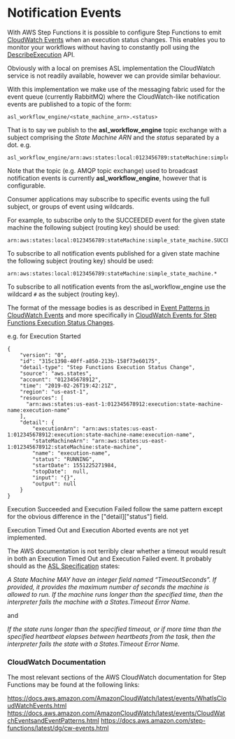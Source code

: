 # Notification Events
With AWS Step Functions it is possible to configure Step Functions to emit [CloudWatch Events](https://docs.aws.amazon.com/step-functions/latest/dg/cw-events.html) when an execution status changes. This enables you to monitor your workflows without having to constantly poll using the [DescribeExecution](https://docs.aws.amazon.com/step-functions/latest/apireference/API_DescribeExecution.html) API.

Obviously with a local on premises ASL implementation the CloudWatch service is not readily available, however we can provide similar behaviour.

With this implementation we make use of the messaging fabric used for the event queue (currently RabbitMQ) where the CloudWatch-like notification events are published to a topic of the form:
```
asl_workflow_engine/<state_machine_arn>.<status>
```
That is to say we publish to the **asl_workflow_engine** topic exchange with a subject comprising the *State Machine ARN* and the *status* separated by a dot. e.g.
```
asl_workflow_engine/arn:aws:states:local:0123456789:stateMachine:simple_state_machine.SUCCEEDED
```
Note that the topic (e.g. AMQP topic exchange) used to broadcast notification events is currently **asl_workflow_engine**, however that is configurable.

Consumer applications may subscribe to specific events using the full subject, or groups of event using wildcards.

For example, to subscribe only to the SUCCEEDED event for the given state machine the following subject (routing key) should be used:
```
arn:aws:states:local:0123456789:stateMachine:simple_state_machine.SUCCEEDED
```
To subscribe to all notification events published for a given state machine the following subject (routing key) should be used:
```
arn:aws:states:local:0123456789:stateMachine:simple_state_machine.*
```
To subscribe to all notification events from the asl_workflow_engine use the wildcard `#` as the subject (routing key).

The format of the message bodies is as described in [Event Patterns in CloudWatch Events](https://docs.aws.amazon.com/AmazonCloudWatch/latest/events/CloudWatchEventsandEventPatterns.html) and more specifically in [CloudWatch Events for Step Functions Execution Status Changes](https://docs.aws.amazon.com/step-functions/latest/dg/cw-events.html).

e.g. for Execution Started
```
{
    "version": "0",
    "id": "315c1398-40ff-a850-213b-158f73e60175",
    "detail-type": "Step Functions Execution Status Change",
    "source": "aws.states",
    "account": "012345678912",
    "time": "2019-02-26T19:42:21Z",
    "region": "us-east-1",
    "resources": [
      "arn:aws:states:us-east-1:012345678912:execution:state-machine-name:execution-name"
    ],
    "detail": {
        "executionArn": "arn:aws:states:us-east-1:012345678912:execution:state-machine-name:execution-name",
        "stateMachineArn": "arn:aws:states:us-east-1:012345678912:stateMachine:state-machine",
        "name": "execution-name",
        "status": "RUNNING",
        "startDate": 1551225271984,
        "stopDate":  null,
        "input": "{}",
        "output": null
    }
}
```
Execution Succeeded and Execution Failed follow the same pattern except for the obvious difference in the ["detail]["status"] field.

Execution Timed Out and Execution Aborted events are not yet implemented.

The AWS documentation is not terribly clear whether a timeout would result in both an Execution Timed Out and Execution Failed event. It probably should as the [ASL Specification](https://states-language.net/spec.html) states:

*A State Machine MAY have an integer field named “TimeoutSeconds”. If provided, it provides the maximum number of seconds the machine is allowed to run. If the machine runs longer than the specified time, then the interpreter fails the machine with a States.Timeout Error Name.*

and

 *If the state runs longer than the specified timeout, or if more time than the specified heartbeat elapses between heartbeats from the task, then the interpreter fails the state with a States.Timeout Error Name.*

### CloudWatch Documentation
The most relevant sections of the AWS CloudWatch documentation for Step Functions may be found at the following links:

https://docs.aws.amazon.com/AmazonCloudWatch/latest/events/WhatIsCloudWatchEvents.html
https://docs.aws.amazon.com/AmazonCloudWatch/latest/events/CloudWatchEventsandEventPatterns.html
https://docs.aws.amazon.com/step-functions/latest/dg/cw-events.html
